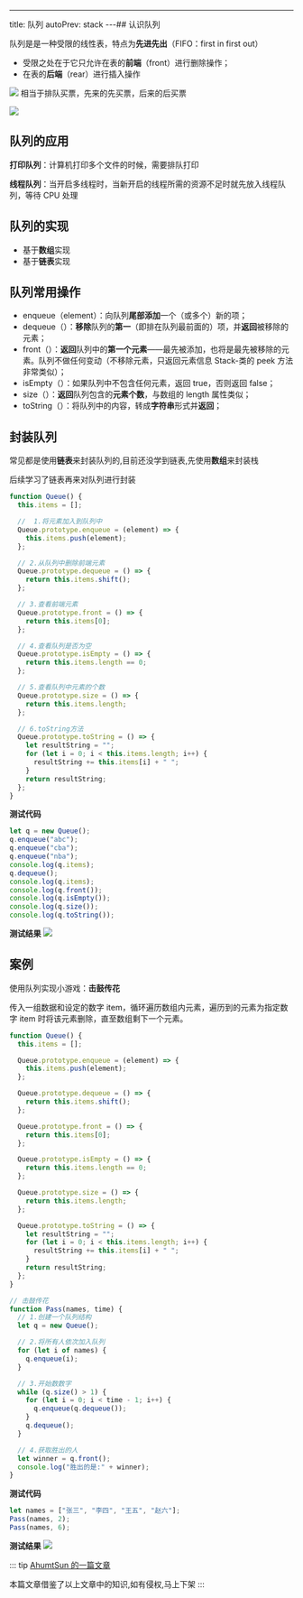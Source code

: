 ---
title: 队列
autoPrev: stack
---## 认识队列

队列是是一种受限的线性表，特点为**先进先出**（FIFO：first in first out）

- 受限之处在于它只允许在表的**前端**（front）进行删除操作；
- 在表的**后端**（rear）进行插入操作

![](/dataStructure/1.png)
相当于排队买票，先来的先买票，后来的后买票

![](/dataStructure/2.png)

## 队列的应用

**打印队列**：计算机打印多个文件的时候，需要排队打印

**线程队列**：当开启多线程时，当新开启的线程所需的资源不足时就先放入线程队列，等待 CPU 处理

## 队列的实现

- 基于**数组**实现
- 基于**链表**实现

## 队列常用操作

- enqueue（element）：向队列**尾部添加**一个（或多个）新的项；
- dequeue（）：**移除**队列的**第一**（即排在队列最前面的）项，并**返回**被移除的元素；
- front（）：**返回**队列中的**第一个元素**——最先被添加，也将是最先被移除的元素。队列不做任何变动（不移除元素，只返回元素信息 Stack-类的 peek 方法非常类似）；
- isEmpty（）：如果队列中不包含任何元素，返回 true，否则返回 false；
- size（）：**返回**队列包含的**元素个数**，与数组的 length 属性类似；
- toString（）：将队列中的内容，转成**字符串**形式并**返回**；

## 封装队列

常见都是使用**链表**来封装队列的,目前还没学到链表,先使用**数组**来封装栈

后续学习了链表再来对队列进行封装

```js
function Queue() {
  this.items = [];

  //  1.将元素加入到队列中
  Queue.prototype.enqueue = (element) => {
    this.items.push(element);
  };

  // 2.从队列中删除前端元素
  Queue.prototype.dequeue = () => {
    return this.items.shift();
  };

  // 3.查看前端元素
  Queue.prototype.front = () => {
    return this.items[0];
  };

  // 4.查看队列是否为空
  Queue.prototype.isEmpty = () => {
    return this.items.length == 0;
  };

  // 5.查看队列中元素的个数
  Queue.prototype.size = () => {
    return this.items.length;
  };

  // 6.toString方法
  Queue.prototype.toString = () => {
    let resultString = "";
    for (let i = 0; i < this.items.length; i++) {
      resultString += this.items[i] + " ";
    }
    return resultString;
  };
}
```

**测试代码**

```js
let q = new Queue();
q.enqueue("abc");
q.enqueue("cba");
q.enqueue("nba");
console.log(q.items);
q.dequeue();
console.log(q.items);
console.log(q.front());
console.log(q.isEmpty());
console.log(q.size());
console.log(q.toString());
```

**测试结果**
![](/dataStructure/3.png)

## 案例

使用队列实现小游戏：**击鼓传花**

传入一组数据和设定的数字 item，循环遍历数组内元素，遍历到的元素为指定数字 item 时将该元素删除，直至数组剩下一个元素。

```js
function Queue() {
  this.items = [];

  Queue.prototype.enqueue = (element) => {
    this.items.push(element);
  };

  Queue.prototype.dequeue = () => {
    return this.items.shift();
  };

  Queue.prototype.front = () => {
    return this.items[0];
  };

  Queue.prototype.isEmpty = () => {
    return this.items.length == 0;
  };

  Queue.prototype.size = () => {
    return this.items.length;
  };

  Queue.prototype.toString = () => {
    let resultString = "";
    for (let i = 0; i < this.items.length; i++) {
      resultString += this.items[i] + " ";
    }
    return resultString;
  };
}

// 击鼓传花
function Pass(names, time) {
  // 1.创建一个队列结构
  let q = new Queue();

  // 2.将所有人依次加入队列
  for (let i of names) {
    q.enqueue(i);
  }

  // 3.开始数数字
  while (q.size() > 1) {
    for (let i = 0; i < time - 1; i++) {
      q.enqueue(q.dequeue());
    }
    q.dequeue();
  }

  // 4.获取胜出的人
  let winner = q.front();
  console.log("胜出的是:" + winner);
}
```

**测试代码**

```js
let names = ["张三", "李四", "王五", "赵六"];
Pass(names, 2);
Pass(names, 6);
```

**测试结果**
![](/dataStructure/4.png)

::: tip
[AhumtSun 的一篇文章](http://ahuntsun.top/navitem/algorithm/theory/notes/2.html#_3-2-%E6%B3%A8%E6%84%8F%E7%82%B9)

本篇文章借鉴了以上文章中的知识,如有侵权,马上下架
:::
